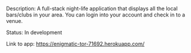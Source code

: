 Description: A full-stack night-life application that displays all the local bars/clubs in your area.  You can login into your account and check in to a venue.  

Status: In development

Link to app:  https://enigmatic-tor-71692.herokuapp.com/


